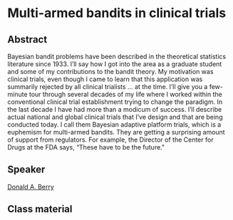 # Multi-armed bandits in clinical trials

## Abstract
Bayesian bandit problems have been described in the theoretical statistics literature since 1933. I’ll say how I got into the area as a graduate student and some of my contributions to the bandit theory. My motivation was clinical trials, even though I came to learn that this application was summarily rejected by all clinical trialists … at the time. I’ll give you a few-minute tour through several decades of my life where I worked within the conventional clinical trial establishment trying to change the paradigm. In the last decade I have had more than a modicum of success. I’ll describe actual national and global clinical trials that I’ve design and that are being conducted today. I call them Bayesian adaptive platform trials, which is a euphemism for multi-armed bandits. They are getting a surprising amount of support from regulators. For example, the Director of the Center for Drugs at the FDA says, “These have to be the future."
## Speaker

[Donald A. Berry](donald-berry.md)

## Class material


